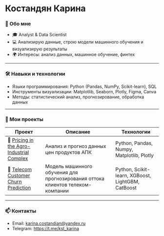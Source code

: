 # Костандян Карина

### 🚀 Обо мне
- 🎓 Analyst & Data Scientist  
- 💻 Анализирую данные, строю модели машинного обучения и визуализирую результаты  
- 🌍 Интересы: анализ данных, машинное обучение, финтех

---

### 🛠 Навыки и технологии
- Языки программирования: Python (Pandas, NumPy, Scikit-learn), SQL  
- Инструменты визуализации: Matplotlib, Seaborn, Plotly, Figma, Canva 
- Методы: статистический анализ, прогнозирование, обработка данных  

---

### 📂 Мои проекты

| Проект | Описание | Технологии |
|--------|----------|-------------|
| 🔗 [Pricing in the Agro-Industrial Complex](https://github.com/koskarina2002-max/Forecast-of-price-dynamics-of-the-agro-industrial-complex.git) | Анализ и прогноз данных цен продуктов АПК| Python, Pandas, Numpy, Matplotlib, Plotly |
| 🔗 [Telecom Customer Churn Prediction]([https://github.com/Karina/telecom-churn-prediction](https://github.com/koskarina2002-max/Telecommunications)) | Модель машинного обучения для прогнозирования оттока клиентов телеком-компании | Python, Scikit-learn, XGBoost, LightGBM, CatBoost |

---

### 📫 Контакты
- Email: karina.costandian@yandex.ru  
- Telegram: https://t.me/kst_karina
